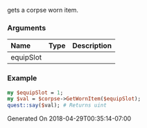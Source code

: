 gets a corpse worn item.
### Arguments
**Name**|**Type**|**Description**
:---|:---|:---
equipSlot||

### Example

```perl
my $equipSlot = 1;
my $val = $corpse->GetWornItem($equipSlot);
quest::say($val); # Returns uint
```


Generated On 2018-04-29T00:35:14-07:00